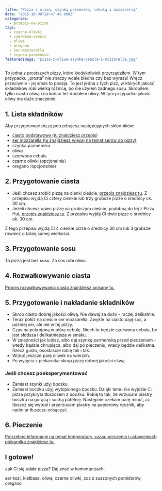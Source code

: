 ```yaml
---
title: "Pizza z oliwą, szynką parmeńską, cebulą i mozzarellą"
date: "2015-10-09T19:47:46.000Z"
categories: 
  - przepis-na-pizze
tags: 
  - czarne-oliwki
  - czerwona-cebula
  - oliwa
  - oregano
  - ser-mozzarella
  - szynka-parmenska
featuredImage: "pizza-z-oliwa-szynka-cebula-i-mozzarella.jpg"
---
```


To jedna z prostszych pizzy, które kiedykolwiek przyrządziłem. W tym przypadku „prosta” nie znaczy wcale biedna czy bez wyrazu! Wręcz przeciwnie - jej smak to poezja. To jest jedna z tych pizz, w których jakość składników robi wielką różnicę, bo nie użyłem żadnego sosu. Skropiłem tylko ciasto oliwą i na końcu też dodałem oliwy. W tym przypadku jakość oliwy ma duże znaczenie.

## 1\. Lista składników

Aby przygotować pizzę potrzebujesz następujących składników:

- <a title="Przepis na ciasto podstawowe" href="/przepis-na-ciasto-na-pizze/">ciasto podstawowe (tu znajdziesz przepis)</a>
- <a title="Ser do pizzy" href="/jaki-ser-wybrac-do-pizzy/">ser mozzarella (tu znajdziesz więcej na temat serów do pizzy)</a>
- szynka parmeńska
- oliwa
- czerwona cebula
- czarne oliwki (opcjonalnie)
- oregano (opcjonalnie)

## 2\. Przygotowanie ciasta

- Jeśli chcesz zrobić pizzę na cienki cieście, <a title="Przepis na ciasto podstawowe" href="/przepis-na-ciasto-na-pizze/">przepis znajdziesz tu</a>. Z przepisu wyjdą Ci cztery cienkie lub trzy grubsze pizze o średnicy ok. 30 cm.
- Jeżeli chcesz upiec pizzę na grubszym cieście, podobną do tej z Pizza Hut, <a title="Przepis na pizzę na grubym cieście" href="/jak-zrobic-ciasto-na-pizze-jak-w-pizza-hut/">przepis znajdziesz tu</a>. Z przepisu wyjdą Ci dwie pizze o średnicy ok. 30 cm.

Z tego przepisu wyjdą Ci 4 cienkie pizze o średnicy 30 cm lub 3 grubsze również o takiej samej wielkości.

## 3\. Przygotowanie sosu

Ta pizza jest bez sosu. Za sos robi oliwa.

## 4\. Rozwałkowywanie ciasta

<a title="Rozwałkowywanie ciasta" href="/jak-walkowac-ciasto-pizzy/">Proces rozwałkowywania ciasta znajdziesz opisany tu.</a>

## 5\. Przygotowanie i nakładanie składników

- Skrop ciasto dobrej jakości oliwą. Nie dawaj za dużo - raczej delikatnie.
- Teraz połóż na cieście ser mozzarella. Zwykle na ciasto daję sos, a później ser, ale nie w tej pizzy.
- Czas na pokrojoną w pióra cebulę. Niech to będzie czerwona cebula, bo jest słodsza i delikatniejsza w smaku.
- W zależności jak lubisz, albo daj szynkę parmeńską przed pieczeniem - wtedy będzie chrupiąca, albo daj po pieczeniu, wtedy będzie delikatna. Rzecz gustu, ososbiście robię tak i tak.
- Wrzuć jeszcze parę oliwek na wierzch.
- Po wyjęciu z piekarnika skrop pizzę dobrej jakości oliwą.

### Jeśli chcesz poeksperymentować

- Zamiast szynki użyj boczku.
- Zamiast boczku użyj wytopionego boczku. Dzięki temu nie wyjdzie Ci pizza przykryta tłuszczem z boczku. Robię to tak, że wrzucam plastry boczku na gorącą i suchą patelnię. Następnie czekam parę minut, aż tłuszcz się wytopi i przerzucam plastry na papierowy ręcznik, aby nadmiar tłuszczu odsączyć.

## 6\. Pieczenie

<a title="Jak ustawić piekarnik do pieczenia pizzy" href="/jak-ustawic-piekarnik-pieczenia-pizzy/">Potrzebne informacje na temat temperatury, czasu pieczenia i ustawieniach piekarnika znajdziesz tu.</a>

## I gotowe!

Jak Ci się udała pizza? Daj znać w komentarzach.

ser kozi, kiełbasa, oliwa, czarne oliwki, sos z suszonych pomidorów, oregano
